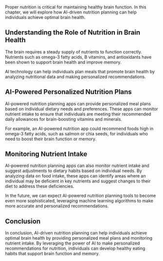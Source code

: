 
Proper nutrition is critical for maintaining healthy brain function. In this chapter, we will explore how AI-driven nutrition planning can help individuals achieve optimal brain health.

Understanding the Role of Nutrition in Brain Health
---------------------------------------------------

The brain requires a steady supply of nutrients to function correctly. Nutrients such as omega-3 fatty acids, B vitamins, and antioxidants have been shown to support brain health and improve memory.

AI technology can help individuals plan meals that promote brain health by analyzing nutritional data and making personalized recommendations.

AI-Powered Personalized Nutrition Plans
---------------------------------------

AI-powered nutrition planning apps can provide personalized meal plans based on individual dietary needs and preferences. These apps can monitor nutrient intake to ensure that individuals are meeting their recommended daily allowances for brain-boosting vitamins and minerals.

For example, an AI-powered nutrition app could recommend foods high in omega-3 fatty acids, such as salmon or chia seeds, for individuals who need to boost their brain function or memory.

Monitoring Nutrient Intake
--------------------------

AI-powered nutrition planning apps can also monitor nutrient intake and suggest adjustments to dietary habits based on individual needs. By analyzing data on food intake, these apps can identify areas where an individual may be deficient in key nutrients and suggest changes to their diet to address these deficiencies.

In the future, we can expect AI-powered nutrition planning tools to become even more sophisticated, leveraging machine learning algorithms to make more accurate and personalized recommendations.

Conclusion
----------

In conclusion, AI-driven nutrition planning can help individuals achieve optimal brain health by providing personalized meal plans and monitoring nutrient intake. By leveraging the power of AI to make personalized recommendations for nutrition, individuals can develop healthy eating habits that support brain function and memory.

